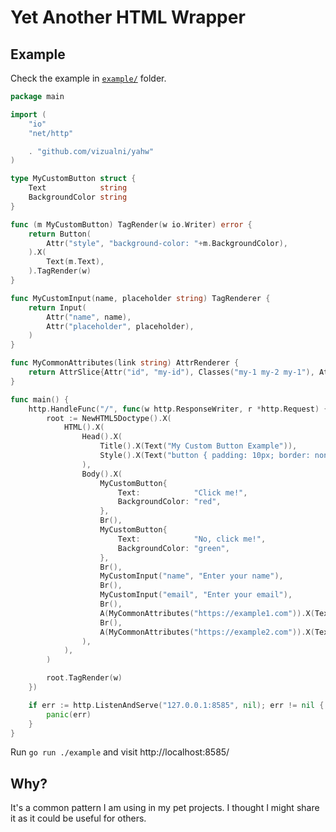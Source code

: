 # Yet Another HTML Wrapper

## Example

Check the example in [`example/`](https://github.com/Vizualni/yahw/blob/main/example/main.go) folder.

```go
package main

import (
	"io"
	"net/http"

	. "github.com/vizualni/yahw"
)

type MyCustomButton struct {
	Text            string
	BackgroundColor string
}

func (m MyCustomButton) TagRender(w io.Writer) error {
	return Button(
		Attr("style", "background-color: "+m.BackgroundColor),
	).X(
		Text(m.Text),
	).TagRender(w)
}

func MyCustomInput(name, placeholder string) TagRenderer {
	return Input(
		Attr("name", name),
		Attr("placeholder", placeholder),
	)
}

func MyCommonAttributes(link string) AttrRenderer {
	return AttrSlice{Attr("id", "my-id"), Classes("my-1 my-2 my-1"), Attr("href", link)}
}

func main() {
	http.HandleFunc("/", func(w http.ResponseWriter, r *http.Request) {
		root := NewHTML5Doctype().X(
			HTML().X(
				Head().X(
					Title().X(Text("My Custom Button Example")),
					Style().X(Text("button { padding: 10px; border: none; }")),
				),
				Body().X(
					MyCustomButton{
						Text:            "Click me!",
						BackgroundColor: "red",
					},
					Br(),
					MyCustomButton{
						Text:            "No, click me!",
						BackgroundColor: "green",
					},
					Br(),
					MyCustomInput("name", "Enter your name"),
					Br(),
					MyCustomInput("email", "Enter your email"),
					Br(),
					A(MyCommonAttributes("https://example1.com")).X(Text("Click me!")),
					Br(),
					A(MyCommonAttributes("https://example2.com")).X(Text("No, click me!")),
				),
			),
		)

		root.TagRender(w)
	})

	if err := http.ListenAndServe("127.0.0.1:8585", nil); err != nil {
		panic(err)
	}
}

```

Run `go run ./example` and visit http://localhost:8585/


## Why?

It's a common pattern I am using in my pet projects. I thought I might share it as it could be useful for others.
